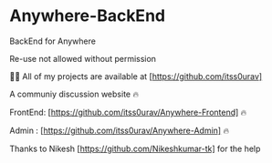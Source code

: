 # Anywhere-BackEnd

BackEnd for Anywhere

Re-use not allowed without permission

👨‍💻 All of my projects are available at [https://github.com/itss0urav]

A communiy discussion website 🔥

FrontEnd: [https://github.com/itss0urav/Anywhere-Frontend] 🔥

Admin : [https://github.com/itss0urav/Anywhere-Admin] 🔥

Thanks to Nikesh [https://github.com/Nikeshkumar-tk] for the help
